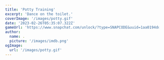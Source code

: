 ```yaml
---
title: 'Potty Training'
excerpt: 'Dance on the toilet.'
coverImage: '/images/potty.gif'
date: '2023-02-26T05:35:07.322Z'
gameUrl: 'https://www.snapchat.com/unlock/?type=SNAPCODE&uuid=1aa0194dd7974ad5a9dc69a70d308ca0&metadata=01'
author:
  name: .
  picture: '/images/imdb.png'
ogImage:
  url: '/images/potty.gif'
---
```

